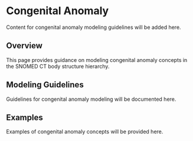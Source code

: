 # Congenital Anomaly

Content for congenital anomaly modeling guidelines will be added here.

## Overview

This page provides guidance on modeling congenital anomaly concepts in the SNOMED CT body structure hierarchy.

## Modeling Guidelines

Guidelines for congenital anomaly modeling will be documented here.

## Examples

Examples of congenital anomaly concepts will be provided here.
